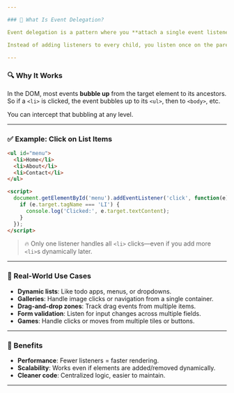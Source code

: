 ```yaml
---

### 🧠 What Is Event Delegation?

Event delegation is a pattern where you **attach a single event listener to a parent element**, and let it handle events from its child elements using **event bubbling**.

Instead of adding listeners to every child, you listen once on the parent and use `event.target` to figure out which child triggered the event.

---
```


### 🔍 Why It Works

In the DOM, most events **bubble up** from the target element to its ancestors. So if a `<li>` is clicked, the event bubbles up to its `<ul>`, then to `<body>`, etc.

You can intercept that bubbling at any level.

---

### ✅ Example: Click on List Items

```html
<ul id="menu">
  <li>Home</li>
  <li>About</li>
  <li>Contact</li>
</ul>

<script>
  document.getElementById('menu').addEventListener('click', function(e) {
    if (e.target.tagName === 'LI') {
      console.log('Clicked:', e.target.textContent);
    }
  });
</script>
```

> 🔥 Only one listener handles all `<li>` clicks—even if you add more `<li>`s dynamically later.

---

### 🧩 Real-World Use Cases

- **Dynamic lists**: Like todo apps, menus, or dropdowns.
- **Galleries**: Handle image clicks or navigation from a single container.
- **Drag-and-drop zones**: Track drag events from multiple items.
- **Form validation**: Listen for input changes across multiple fields.
- **Games**: Handle clicks or moves from multiple tiles or buttons.

---

### 🚀 Benefits

- **Performance**: Fewer listeners = faster rendering.
- **Scalability**: Works even if elements are added/removed dynamically.
- **Cleaner code**: Centralized logic, easier to maintain.

---
